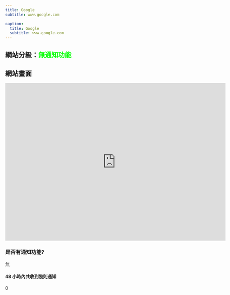 ```yaml
---
title: Google
subtitle: www.google.com

caption:
  title: Google
  subtitle: www.google.com
---
```


<h2>網站分級：<font color="#00FF00">無通知功能</font></h2>
<h2>網站畫面</h2>
<embed src="https://web.archive.org/web/www.google.com.tw" style="width:700px; height: 500px;">

### 是否有通知功能?
無

#### 48 小時內共收到幾則通知
0
